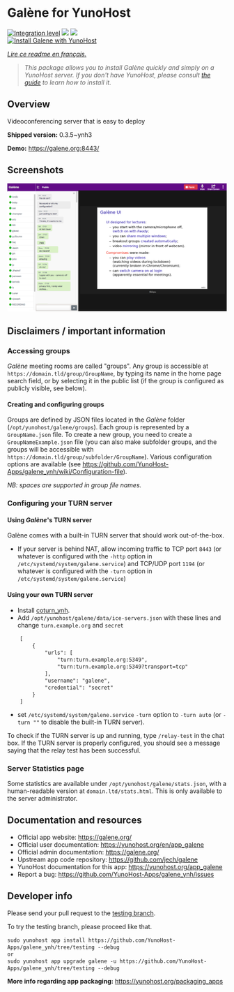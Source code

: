 <!--
N.B.: This README was automatically generated by https://github.com/YunoHost/apps/tree/master/tools/README-generator
It shall NOT be edited by hand.
-->

# Galène for YunoHost

[![Integration level](https://dash.yunohost.org/integration/galene.svg)](https://dash.yunohost.org/appci/app/galene) ![](https://ci-apps.yunohost.org/ci/badges/galene.status.svg) ![](https://ci-apps.yunohost.org/ci/badges/galene.maintain.svg)  
[![Install Galene with YunoHost](https://install-app.yunohost.org/install-with-yunohost.svg)](https://install-app.yunohost.org/?app=galene)

*[Lire ce readme en français.](./README_fr.md)*

> *This package allows you to install Galène quickly and simply on a YunoHost server.
If you don't have YunoHost, please consult [the guide](https://yunohost.org/#/install) to learn how to install it.*

## Overview

Videoconferencing server that is easy to deploy

**Shipped version:** 0.3.5~ynh3

**Demo:** https://galene.org:8443/

## Screenshots

![](./doc/screenshots/screenshot.png)

## Disclaimers / important information

### Accessing groups

*Galène* meeting rooms are called "groups". Any group is accessible at `https://domain.tld/group/GroupName`, by typing its name in the home page search field, or by selecting it in the public list (if the group is configured as publicly visible, see below).

#### Creating and configuring groups

Groups are defined by JSON files located in the *Galène* folder (`/opt/yunohost/galene/groups`). Each group is represented by a `GroupName.json` file.
To create a new group, you need to create a `GroupNameExample.json` file (you can also make subfolder groups, and the groups will be accessible with `https://domain.tld/group/subfolder/GroupName`). Various configuration options are available (see https://github.com/YunoHost-Apps/galene_ynh/wiki/Configuration-file).

*NB: spaces are supported in group file names.*

### Configuring your TURN server

#### Using *Galène*'s TURN server
Galène comes with a built-in TURN server that should work out-of-the-box.
- If your server is behind NAT, allow incoming traffic to TCP port `8443` (or whatever is configured with the `-http` option in `/etc/systemd/system/galene.service`) and TCP/UDP port `1194` (or whatever is configured with the `-turn` option in `/etc/systemd/system/galene.service`)

#### Using your own TURN server
- Install [coturn_ynh](https://github.com/YunoHost-Apps/coturn_ynh).
- Add `/opt/yunohost/galene/data/ice-servers.json` with these lines and change `turn.example.org` and `secret`

```
    [
        {
            "urls": [
                "turn:turn.example.org:5349",
                "turn:turn.example.org:5349?transport=tcp"
            ],
            "username": "galene",
            "credential": "secret"
        }
    ]
```
- set `/etc/systemd/system/galene.service` `-turn` option to `-turn auto` (or `-turn ""` to disable the built-in TURN server).

To check if the TURN server is up and running, type `/relay-test` in the chat box. If the TURN server is properly configured, you should see a message saying that the relay test has been successful.

### Server Statistics page

Some statistics are available under `/opt/yunohost/galene/stats.json`, with a human-readable version at `domain.ltd/stats.html`. This is only available to the server administrator.

## Documentation and resources

* Official app website: https://galene.org/
* Official user documentation: https://yunohost.org/en/app_galene
* Official admin documentation: https://galene.org/
* Upstream app code repository: https://github.com/jech/galene
* YunoHost documentation for this app: https://yunohost.org/app_galene
* Report a bug: https://github.com/YunoHost-Apps/galene_ynh/issues

## Developer info

Please send your pull request to the [testing branch](https://github.com/YunoHost-Apps/galene_ynh/tree/testing).

To try the testing branch, please proceed like that.
```
sudo yunohost app install https://github.com/YunoHost-Apps/galene_ynh/tree/testing --debug
or
sudo yunohost app upgrade galene -u https://github.com/YunoHost-Apps/galene_ynh/tree/testing --debug
```

**More info regarding app packaging:** https://yunohost.org/packaging_apps